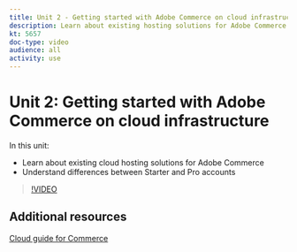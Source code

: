 ```yaml
---
title: Unit 2 - Getting started with Adobe Commerce on cloud infrastructure
description: Learn about existing hosting solutions for Adobe Commerce​. Understand differences between Starter and Pro accounts​.
kt: 5657
doc-type: video
audience: all
activity: use
---
```


# Unit 2: Getting started with Adobe Commerce on cloud infrastructure

In this unit:

- Learn about existing cloud hosting solutions​ for Adobe Commerce
- Understand differences between Starter and Pro accounts​

>[!VIDEO](https://video.tv.adobe.com/v/35813?quality=12&learn=on)

## Additional resources

[Cloud guide for Commerce](https://devdocs.magento.com/cloud/bk-cloud.html)
